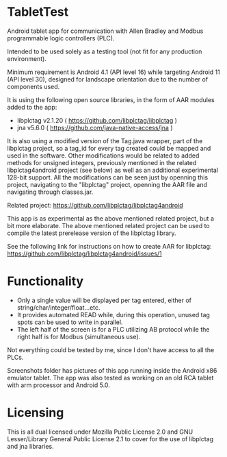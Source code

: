 # TabletTest
Android tablet app for communication with Allen Bradley and Modbus programmable logic controllers (PLC).

Intended to be used solely as a testing tool (not fit for any production environment).

Minimum requirement is Android 4.1 (API level 16) while targeting Android 11 (API level 30), designed for landscape orientation due to the number of components used.

It is using the following open source libraries, in the form of AAR modules added to the app:

- libplctag v2.1.20 ( https://github.com/libplctag/libplctag )
- jna v5.6.0 ( https://github.com/java-native-access/jna )

It is also using a modified version of the Tag.java wrapper, part of the libplctag project, so a tag_id for every tag created could be mapped and used in the software.
Other modifications would be related to added methods for unsigned integers, previously mentioned in the related libplctag4android project (see below) as well as an additional experimental 128-bit support. All the modifications can be seen just by openning this project, navigating to the "libplctag" project, openning the AAR file and navigating through classes.jar.

Related project: https://github.com/libplctag/libplctag4android

This app is as experimental as the above mentioned related project, but a bit more elaborate.
The above mentioned related project can be used to compile the latest prerelease version of the libplctag library.

See the following link for instructions on how to create AAR for libplctag: https://github.com/libplctag/libplctag4android/issues/1

# Functionality
- Only a single value will be displayed per tag entered, either of string/char/integer/float...etc.
- It provides automated READ while, during this operation, unused tag spots can be used to write in parallel.
- The left half of the screen is for a PLC utilizing AB protocol while the right half is for Modbus (simultaneous use).

Not everything could be tested by me, since I don't have access to all the PLCs.

Screenshots folder has pictures of this app running inside the Android x86 emulator tablet.
The app was also tested as working on an old RCA tablet with arm processor and Android 5.0.

# Licensing
This is all dual licensed under Mozilla Public License 2.0 and GNU Lesser/Library General Public License 2.1 to cover for the use of libplctag and jna libraries.
